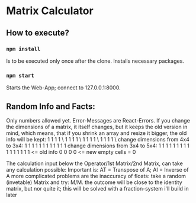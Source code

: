 # Matrix Calculator

## How to execute?

### `npm install`

Is to be executed only once after the clone.
Installs necessary packages.


### `npm start`

Starts the Web-App; connect to 127.0.0.1:8000.


## Random Info and Facts:

Only numbers allowed yet.
Error-Messages are React-Errors.
If you change the dimensions of a matrix, it itself changes, but it keeps the old version in mind, which means, that if you shrink an array and resize it bigger, the old info will be kept:
1 1 1 1 \\
1 1 1 1 \\
1 1 1 1 \\
1 1 1 1 \\
change dimensions from 4x4 to 3x4:
1 1 1 1
1 1 1 1
1 1 1 1
change dimensions from 3x4 to 5x4:
1 1 1 1
1 1 1 1
1 1 1 1
1 1 1 1 <= old info
0 0 0 0 <= new empty cells = 0

The calculation input below the Operator/1st Matrix/2nd Matrix, can take any calculation possible: Important is: AT = Transpose of A; AI = Inverse of A
more complicated  problems are the inaccuracy of floats: take a random (invetable) Matrix and try: M/M. the outcome will be close to the identity matrix, but nor quite it; this will be solved with a fraction-system i'll build in later
